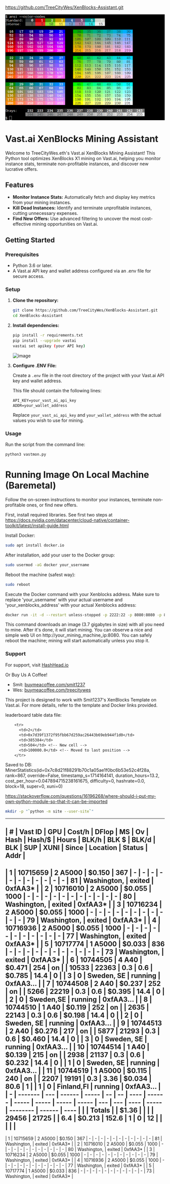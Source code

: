 
https://github.com/TreeCityWes/XenBlocks-Assistant.git


![img.png](img.png)

# Vast.ai XenBlocks Mining Assistant

Welcome to TreeCityWes.eth's Vast.ai XenBlocks Mining Assistant! This Python tool optimizes XenBlocks X1 mining on Vast.ai, helping you monitor instance stats, terminate non-profitable instances, and discover new lucrative offers.

## Features

- **Monitor Instance Stats:** Automatically fetch and display key metrics from your mining instances.
- **Kill Dead Instances:** Identify and terminate unprofitable instances, cutting unnecessary expenses.
- **Find New Offers:** Use advanced filtering to uncover the most cost-effective mining opportunities on Vast.ai.

## Getting Started

### Prerequisites

- Python 3.6 or later.
- A Vast.ai API key and wallet address configured via an .env file for secure access.

### Setup

1. **Clone the repository:**
   ```bash
   git clone https://github.com/TreeCityWes/XenBlocks-Assistant.git
   cd XenBlocks-Assistant
   ```

2. **Install dependencies:**
   ```bash
   pip install -r requirements.txt
   pip install --upgrade vastai
   vastai set apikey (your API key)
   ```

   ![image](https://github.com/TreeCityWes/XenBlocks-Assistant/assets/93751858/bdfb2499-0cd7-405a-a552-a0330c6690cc)

3. **Configure .ENV File:**

   Create a `.env` file in the root directory of the project with your Vast.ai API key and wallet address.

   This file should contain the following lines:
   ```
   API_KEY=your_vast_ai_api_key
   ADDR=your_wallet_address
   ```

   Replace `your_vast_ai_api_key` and `your_wallet_address` with the actual values you wish to use for mining.

### Usage

Run the script from the command line:
```bash
python3 vastmon.py
```

# Running Image On Local Machine (Baremetal)

Follow the on-screen instructions to monitor your instances, terminate non-profitable ones, or find new offers.

First, install required libraries. See first two steps at https://docs.nvidia.com/datacenter/cloud-native/container-toolkit/latest/install-guide.html

Install Docker:
```bash
sudo apt install docker.io
```

After installation, add your user to the Docker group:
```bash
sudo usermod -aG docker your_username
```

Reboot the machine (safest way):
```bash
sudo reboot
```

Execute the Docker command with your Xenblocks address. Make sure to replace 'your_username' with your actual username and 'your_xenblocks_address' with your actual Xenblocks address:
```bash
docker run -it -d --restart unless-stopped -p 2222:22 -p 8080:8080 -p 8000:8000 --active_gpus=all -e ADDR=your_xenblocks_address smit1237/xengpuminer:vast
```

This command downloads an image (3.7 gigabytes in size) with all you need to mine. After it's done, it will start mining. You can observe a nice and simple web UI on http://your_mining_machine_ip:8080. You can safely reboot the machine; mining will start automatically unless you stop it.


### Support

For support, visit [HashHead.io](https://hashhead.io)

Or Buy Us A Coffee! 
- Smit: [buymeacoffee.com/smit1237](https://buymeacoffee.com/smit1237)
- Wes: [buymeacoffee.com/treecitywes](https://buymeacoffee.com/treecitywes)

This project is designed to work with Smit1237's XenBlocks Template on Vast.ai. 
For more details, refer to the template and Docker links provided.



leaderboard table data file:

        <tr>
          <td>2</td>
          <td>0x7d39f1372f95fbb67d259ac26443b69eb944f1d0</td>
          <td>385384</td>
          <td>504</td> <!-- New cell -->
          <td>100000.0</td> <!-- Moved to last position -->
        </tr>

Saved to DB: MinerStatistics(id=0x7c8d21f88291b70c1a05ae1f0bc6b53e52c4f28a, 
rank=867, override=False, timestamp_s=1714164141, duration_hours=13.2, 
cost_per_hour=0.047894715238161675, difficulty=0, hashrate=0.0, block=18, super=0, xuni=0)



https://stackoverflow.com/questions/16196268/where-should-i-put-my-own-python-module-so-that-it-can-be-imported

```bash
mkdir -p "`python -m site --user-site`"
```


-----------------------------------------------------------------------------------------------------------------------------------------------------------------------
|  # |  Vast ID |     GPU | Cost/h | DFlop | MS | Ov |  Hash | Hash/$ | Hours | BLK/h |  BLK $ | BLK/d | BLK | SUP | XUNI | Since |    Location |  Status |      Addr |
-----------------------------------------------------------------------------------------------------------------------------------------------------------------------
|  1 | 10715659 | 2 A5000 | $0.150 |   367 |  - |  - |     - |      - |     - |     - |      - |     - |   - |   - |    - |    81 | Washington, |  exited |   0xfAA3* |
|  2 | 10716010 | 2 A5000 | $0.055 |  1000 |  - |  - |     - |      - |     - |     - |      - |     - |   - |   - |    - |    80 | Washington, |  exited |   0xfAA3* |
|  3 | 10716234 | 2 A5000 | $0.055 |  1000 |  - |  - |     - |      - |     - |     - |      - |     - |   - |   - |    - |    79 | Washington, |  exited |   0xfAA3* |
|  4 | 10716936 | 2 A5000 | $0.055 |  1000 |  - |  - |     - |      - |     - |     - |      - |     - |   - |   - |    - |    77 | Washington, |  exited |   0xfAA3* |
|  5 | 10717774 | 1 A5000 | $0.033 |   836 |  - |  - |     - |      - |     - |     - |      - |     - |   - |   - |    - |    73 | Washington, |  exited |   0xfAA3* |
|  6 | 10744505 |   4 A40 | $0.471 |   254 | on |    | 10533 |  22363 |   0.3 |   0.6 | $0.785 |  14.4 |   0 |     |    3 |     0 |  Sweden, SE | running | 0xfAA3... |
|  7 | 10744508 |   2 A40 | $0.237 |   252 | on |    |  5266 |  22219 |   0.3 |   0.6 | $0.395 |  14.4 |   0 |     |    2 |     0 |   Sweden,SE | running | 0xfAA3... |
|  8 | 10744510 |   1 A40 | $0.119 |   252 | on |    |  2635 |  22143 |   0.3 |   0.6 | $0.198 |  14.4 |   0 |     |    2 |     0 |  Sweden, SE | running | 0xfAA3... |
|  9 | 10744513 |   2 A40 | $0.276 |   217 | on |    |  5877 |  21293 |   0.3 |   0.6 | $0.460 |  14.4 |   0 |     |    3 |     0 |  Sweden, SE | running | 0xfAA3... |
| 10 | 10744514 |   1 A40 | $0.139 |   215 | on |    |  2938 |  21137 |   0.3 |   0.6 | $0.232 |  14.4 |   0 |     |    1 |     0 |  Sweden, SE | running | 0xfAA3... |
| 11 | 10744519 | 1 A5000 | $0.115 |   240 | on |    |  2207 |  19191 |   0.3 |  3.36 | $0.034 |  80.6 |   1 |     |    1 |     0 |  Finland,FI | running | 0xfAA3... |
|  - |  ------- |     --- | ------ | ----- | -- | -- |  ---- | ------ | ----- | ----- |  ----- | ----- | --- | --- | ---- | ----- |    -------- |  ------ |      ---- |
|    |   Totals |         |  $1.36 |       |    |    | 29456 |  21725 |       |   6.4 | $0.213 | 152.6 |   1 |   0 |   12 |       |             |         |           |
-----------------------------------------------------------------------------------------------------------------------------------------------------------------------


|  1 | 10715659 | 2 A5000 | $0.150 |   367 |  - |  - |     - |      - |     - |     - |      - |     - |   - |   - |    - |    81 | Washington, |  exited |   0xfAA3* |
|  2 | 10716010 | 2 A5000 | $0.055 |  1000 |  - |  - |     - |      - |     - |     - |      - |     - |   - |   - |    - |    80 | Washington, |  exited |   0xfAA3* |
|  3 | 10716234 | 2 A5000 | $0.055 |  1000 |  - |  - |     - |      - |     - |     - |      - |     - |   - |   - |    - |    79 | Washington, |  exited |   0xfAA3* |
|  4 | 10716936 | 2 A5000 | $0.055 |  1000 |  - |  - |     - |      - |     - |     - |      - |     - |   - |   - |    - |    77 | Washington, |  exited |   0xfAA3* |
|  5 | 10717774 | 1 A5000 | $0.033 |   836 |  - |  - |     - |      - |     - |     - |      - |     - |   - |   - |    - |    73 | Washington, |  exited |   0xfAA3* |
